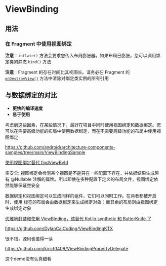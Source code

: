# ViewBinding

## 用法

### 在 Fragment 中使用视图绑定

**注意**：`inflate()` 方法会要求您传入布局膨胀器。如果布局已膨胀，您可以调用绑定类的静态 `bind()` 方法

**注意**：Fragment 的存在时间比其视图长。请务必在 Fragment 的 [`onDestroyView()`](https://developer.android.com/reference/kotlin/androidx/fragment/app/Fragment#ondestroyview) 方法中清除对绑定类实例的所有引用

## 与数据绑定的对比

- **更快的编译速度**
- **易于使用**

考虑到这些因素，在某些情况下，最好在项目中同时使用视图绑定和数据绑定。您可以在需要高级功能的布局中使用数据绑定，而在不需要高级功能的布局中使用视图绑定



https://github.com/android/architecture-components-samples/tree/main/ViewBindingSample



[使用视图绑定替代 findViewById](https://juejin.cn/post/6844904088128192525)

 空安全: 视图绑定会检测某个视图是不是只在一些配置下存在，并依据结果生成带有 @Nullable 注解的属性。所以即使在多种配置下定义的布局文件，视图绑定依然能够保证空安全

数据绑定和视图绑定可以生成同样的组件，它们可以同时工作。在两者都被开启时，使用 标签的布局会由数据绑定来生成绑定对象；而其余的布局则由视图绑定生成绑定对象

[优雅地封装和使用 ViewBinding，该替代 Kotlin synthetic 和 ButterKnife 了](https://juejin.cn/post/6906153878312452103#heading-1)

https://github.com/DylanCaiCoding/ViewBindingKTX

很不错，源码也值得一读

https://github.com/kirich1409/ViewBindingPropertyDelegate

这个demo没有认真细看